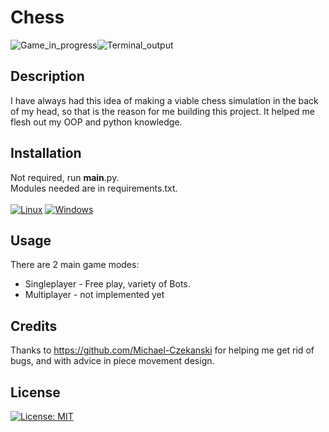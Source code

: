 # Chess
![Game_in_progress](https://user-images.githubusercontent.com/66322273/135683770-a08a0e02-5c43-4ec0-9d0c-8e792476290e.png)![Terminal_output](https://user-images.githubusercontent.com/66322273/135683983-60305b2e-c912-40ba-ac8f-c1899f5a2ea6.png)

## Description
I have always had this idea of making a viable chess simulation in the back of my head, so that is the reason for me building this project.
It helped me flesh out my OOP and python knowledge.
## Installation
Not required, run __main__.py.\
Modules needed are in requirements.txt.\
\
[![Linux](https://svgshare.com/i/Zhy.svg)](https://svgshare.com/i/Zhy.svg) [![Windows](https://svgshare.com/i/ZhY.svg)](https://svgshare.com/i/ZhY.svg)
## Usage
There are 2 main game modes:
- Singleplayer - Free play, variety of Bots.
- Multiplayer - not implemented yet
## Credits
Thanks to https://github.com/Michael-Czekanski for helping me get rid of bugs, and with advice in piece movement design.
## License
[![License: MIT](https://img.shields.io/badge/License-MIT-yellow.svg)](https://opensource.org/licenses/MIT)
